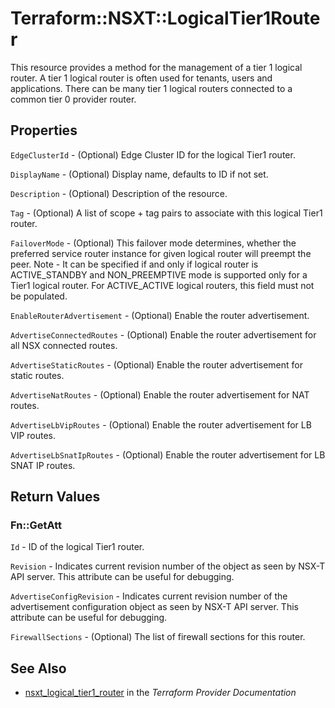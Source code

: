 # Terraform::NSXT::LogicalTier1Router

This resource provides a method for the management of a tier 1 logical router. A tier 1 logical router is often used for tenants, users and applications. There can be many tier 1 logical routers connected to a common tier 0 provider router.

## Properties

`EdgeClusterId` - (Optional) Edge Cluster ID for the logical Tier1 router.

`DisplayName` - (Optional) Display name, defaults to ID if not set.

`Description` - (Optional) Description of the resource.

`Tag` - (Optional) A list of scope + tag pairs to associate with this logical Tier1 router.

`FailoverMode` - (Optional) This failover mode determines, whether the preferred service router instance for given logical router will preempt the peer. Note - It can be specified if and only if logical router is ACTIVE_STANDBY and NON_PREEMPTIVE mode is supported only for a Tier1 logical router. For ACTIVE_ACTIVE logical routers, this field must not be populated.

`EnableRouterAdvertisement` - (Optional) Enable the router advertisement.

`AdvertiseConnectedRoutes` - (Optional) Enable the router advertisement for all NSX connected routes.

`AdvertiseStaticRoutes` - (Optional) Enable the router advertisement for static routes.

`AdvertiseNatRoutes` - (Optional) Enable the router advertisement for NAT routes.

`AdvertiseLbVipRoutes` - (Optional) Enable the router advertisement for LB VIP routes.

`AdvertiseLbSnatIpRoutes` - (Optional) Enable the router advertisement for LB SNAT IP routes.


## Return Values

### Fn::GetAtt

`Id` - ID of the logical Tier1 router.

`Revision` - Indicates current revision number of the object as seen by NSX-T API server. This attribute can be useful for debugging.

`AdvertiseConfigRevision` - Indicates current revision number of the advertisement configuration object as seen by NSX-T API server. This attribute can be useful for debugging.

`FirewallSections` - (Optional) The list of firewall sections for this router.

## See Also

* [nsxt_logical_tier1_router](https://www.terraform.io/docs/providers/nsxt/r/logical_tier1_router.html) in the _Terraform Provider Documentation_